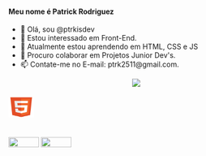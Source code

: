 <h4> Meu nome é Patrick Rodriguez </h4>

<ul>
  <li>👋 Olá, sou @ptrkisdev</li>
  <li>👀 Estou interessado em Front-End.</li>
  <li>🌱 Atualmente estou aprendendo em HTML, CSS e JS</li>
  <li>💞️ Procuro colaborar em Projetos Junior Dev's. </li>
  <li>📫 Contate-me no E-mail: ptrk2511@gmail.com. </li>
</ul>

<div align="center">
    <a href="https://github.com/ptrkisdev">
    <img height="180em" src="https://github-readme-stats.vercel.app/api?username=ptrkisdev&show_icons=true&theme=dark&include_all_commits=true&count_private=true"></a>
</div>

<div style="display: inline_block"><br>
<img align="center" alt="ptrk-HTML" height="40" width="50" src="https://raw.githubusercontent.com/devicons/devicon/master/icons/html5/html5-original.svg">
</div>

  # 
  <div>
    <a href = "mailto:ptrk2511@gmail.com" target="_blank"><img height="20" width="60" src="https://img.shields.io/badge/-GMAIL-blue" destino ="_blank"></a>
    <a href="https://instagram.com/ptrk.love" target="_blank"><img height="20" width="60" src="https://img.shields.io/badge/-INSTAGRAM-red" target="_blank"></a>
</div>
